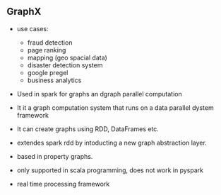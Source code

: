 ## GraphX
- use cases:
  - fraud detection
  - page ranking
  - mapping (geo spacial data)
  - disaster detection system
  - google pregel
  - business analytics

- Used in spark for graphs an dgraph parallel computation
- It it a graph computation system that runs on a data parallel dystem framework
- It can create graphs using RDD, DataFrames etc.
- extendes spark rdd by intoducting a new graph abstraction layer.
- based in property graphs.
- only supported in scala programming, does not work in pyspark
- real time processing framework